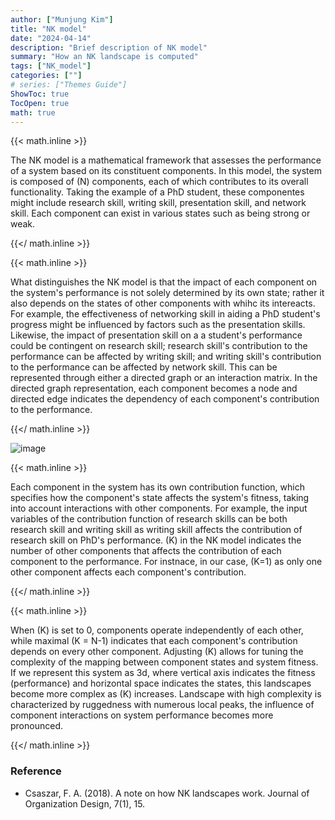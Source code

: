 ```yaml
---
author: ["Munjung Kim"]
title: "NK model"
date: "2024-04-14"
description: "Brief description of NK model"
summary: "How an NK landscape is computed"
tags: ["NK_model"]
categories: [""]
# series: ["Themes Guide"]
ShowToc: true
TocOpen: true
math: true
---
```


 {{< math.inline >}} <p>The NK model is a mathematical framework that assesses the performance of a system based on its constituent components. In this model, the system is composed of \(N\) components, each of which contributes to its overall functionality. Taking the example of a PhD student, these componentes might include research skill, writing skill, presentation skill, and network skill. Each component can exist in various states such as being strong or weak. </p>{{</ math.inline >}}

 {{< math.inline >}} <p>What distinguishes the NK model is that the impact of each component on the system's performance is not solely determined by its own state; rather it also depends on the states of other components with whihc its intereacts. For example, the effectiveness of networking skill in aiding a PhD student's progress might be influenced by factors such as the presentation skills. Likewise, the impact of presentation skill on a a student's performance could be contingent on research skill; research skill's contribution to the performance can be affected by writing skill; and writing skill's contribution to the performance can be affected by network skill. This can be represented through either a directed graph or an interaction matrix. In the directed graph representation, each component becomes a node and directed edge indicates the dependency of each component's contribution to the performance.  </p>{{</ math.inline >}}

![image](../../image/NK_model_descripgion.jpg)

 {{< math.inline >}} <p>Each component in the system has its own contribution function, which specifies how the component's state affects the system's fitness, taking into account interactions with other components. For example, the input variables of the contribution function of research skills can be both research skill and writing skill as writing skill affects the contribution of research skill on PhD's performance. \(K\) in the NK model indicates the number of other components that affects the contribution of each component to the performance. For instnace, in our case, \(K=1\) as only one other component affects each component's contribution.  </p>{{</ math.inline >}}

 {{< math.inline >}} <p>When \(K\) is set to 0, components operate independently of each other, while maximal  \(K = N-1\) indicates that each component's contribution depends on every other component. Adjusting \(K\) allows for tuning the complexity of the mapping between component states and system fitness. If we represent this system as 3d, where vertical axis indicates the fitness (performance) and horizontal space indicates the states, this landscapes become more complex as \(K\) increases. Landscape with high complexity is characterized by ruggedness with numerous local peaks, the influence of component interactions on system performance becomes more pronounced. </p>{{</ math.inline >}}


### Reference

* Csaszar, F. A. (2018). A note on how NK landscapes work. Journal of Organization Design, 7(1), 15.


